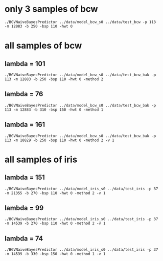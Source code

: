 # only 3 samples of bcw #
	./BGVNaiveBayesPredictor ../data/model_bcw_s0 ../data/test_bcw -p 113 -m 12883 -b 250 -bsp 110 -hwt 0


# all samples of bcw #

## lambda = 101 ##

	./BGVNaiveBayesPredictor ../data/model_bcw_s0 ../data/test_bcw_bak -p 113 -m 12883 -b 250 -bsp 110 -hwt 0 -method 2

## lambda = 76 ##
	./BGVNaiveBayesPredictor ../data/model_bcw_s0 ../data/test_bcw_bak -p 113 -m 12883 -b 310 -bsp 150 -hwt 0 -method 1


## lambda = 161 ##

	./BGVNaiveBayesPredictor ../data/model_bcw_s0 ../data/test_bcw_bak -p 113 -m 18829 -b 250 -bsp 110 -hwt 0 -method 2 -v 1


# all samples of iris #

## lambda = 151 ##
	./BGVNaiveBayesPredictor ../data/model_iris_s0 ../data/test_iris -p 37 -m 21355 -b 270 -bsp 110 -hwt 0 -method 2 -v 1
## lambda = 99 ##
	./BGVNaiveBayesPredictor ../data/model_iris_s0 ../data/test_iris -p 37 -m 14539 -b 270 -bsp 110 -hwt 0 -method 2 -v 1

## lambda = 74 ##
	./BGVNaiveBayesPredictor ../data/model_iris_s0 ../data/test_iris -p 37 -m 14539 -b 330 -bsp 150 -hwt 0 -method 1 -v 1
